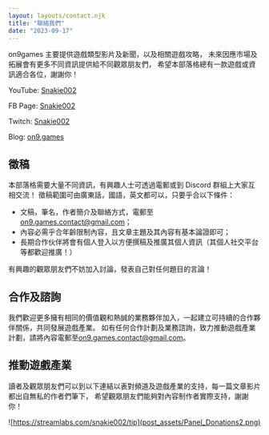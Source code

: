 ```yaml
---
layout: layouts/contact.njk
title: "聯絡我們"
date: "2023-09-17"
---
```


on9games 主要提供遊戲類型影片及新聞，以及相關遊戲攻略，
未來因應市場及拓展會有更多不同資訊提供給不同觀眾朋友們，
希望本部落格總有一款遊戲或資訊適合各位，謝謝你！

YouTube: [Snakie002](https://www.youtube.com/channel/UCDOMLG_RBSoqVHK3sIYJeLA)

FB Page: [Snakie002](https://www.facebook.com/Snakie002/)

Twitch: [Snakie002](https://www.twitch.tv/snakie002/)

Blog: [on9.games](https://on9.games)

## 徵稿

本部落格需要大量不同資訊，有興趣人士可透過電郵或到 Discord 群組上大家互相交流！
徵稿範圍可由廣東話，國語，英文都可以，只要乎合以下條件：

- 文稿，筆名，作者簡介及聯絡方式，電郵至[on9.games.contact@gmail.com](mailto:on9.games.contact@gmail.com)；
- 內容必需乎合年齡限制內容，且文章主題及其內容有基本論證即可；
- 長期合作伙伴將會有個人登入以方便撰稿及推廣其個人資訊（其個人社交平台等都歡迎推廣！）

有興趣的觀眾朋友們不妨加入討論，發表自己對任何題目的言論！

## 合作及諮詢

我們歡迎更多擁有相同的價值觀和熱誠的業務夥伴加入，一起建立可持續的合作夥伴關係，共同發展遊戲產業。
如有任何合作計劃及業務諮詢，致力推動遊戲產業計劃，請將內容電郵至[on9.games.contact@gmail.com](mailto:on9.games.contact@gmail.com)。

## 推動遊戲產業

讀者及觀眾朋友們可以到以下連結以表對頻道及遊戲產業的支持，每一篇文章影片都出自無私的作者們筆下，
希望觀眾朋友們能夠對內容制作者實際支持，謝謝你！

![https://streamlabs.com/snakie002/tip](post_assets/Panel_Donations2.png)
